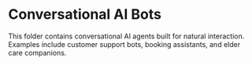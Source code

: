 # Conversational AI Bots

This folder contains conversational AI agents built for natural interaction.  
Examples include customer support bots, booking assistants, and elder care companions.
